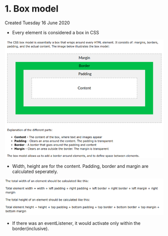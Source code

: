 # 1. Box model
Created Tuesday 16 June 2020


* Every element is considered a box in CSS

![](vault/2._CSS/3._Box_Model/1._Box_model/pasted_image.png)

* Width, height are for the content. Padding, border and margin are calculated seperately.

![](vault/2._CSS/3._Box_Model/1._Box_model/pasted_image001.png)

* If there was an eventListener, it would activate only within the border(inclusive).



